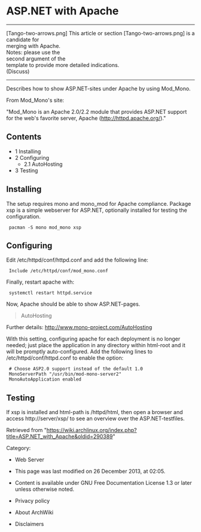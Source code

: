 ASP.NET with Apache
===================

  ------------------------ ------------------------ ------------------------
  [Tango-two-arrows.png]   This article or section  [Tango-two-arrows.png]
                           is a candidate for       
                           merging with Apache.     
                           Notes: please use the    
                           second argument of the   
                           template to provide more 
                           detailed indications.    
                           (Discuss)                
  ------------------------ ------------------------ ------------------------

Describes how to show ASP.NET-sites under Apache by using Mod_Mono.

From Mod_Mono's site:

"Mod_Mono is an Apache 2.0/2.2 module that provides ASP.NET support for
the web's favorite server, Apache (http://httpd.apache.org/)."

Contents
--------

-   1 Installing
-   2 Configuring
    -   2.1 AutoHosting
-   3 Testing

Installing
----------

The setup requires mono and mono_mod for Apache compliance. Package xsp
is a simple webserver for ASP.NET, optionally installed for testing the
configuration.

     pacman -S mono mod_mono xsp

Configuring
-----------

Edit /etc/httpd/conf/httpd.conf and add the following line:

     Include /etc/httpd/conf/mod_mono.conf

Finally, restart apache with:

     systemctl restart httpd.service

Now, Apache should be able to show ASP.NET-pages.

> AutoHosting

Further details: http://www.mono-project.com/AutoHosting

With this setting, configuring apache for each deployment is no longer
needed; just place the application in any directory within html-root and
it will be promptly auto-configured. Add the following lines to
/etc/httpd/conf/httpd.conf to enable the option:

     # Choose ASP2.0 support instead of the default 1.0
     MonoServerPath "/usr/bin/mod-mono-server2"
     MonoAutoApplication enabled

Testing
-------

If xsp is installed and html-path is /httpd/html, then open a browser
and access http://server/xsp/ to see an overview over the
ASP.NET-testfiles.

Retrieved from
"https://wiki.archlinux.org/index.php?title=ASP.NET_with_Apache&oldid=290389"

Category:

-   Web Server

-   This page was last modified on 26 December 2013, at 02:05.
-   Content is available under GNU Free Documentation License 1.3 or
    later unless otherwise noted.
-   Privacy policy
-   About ArchWiki
-   Disclaimers
